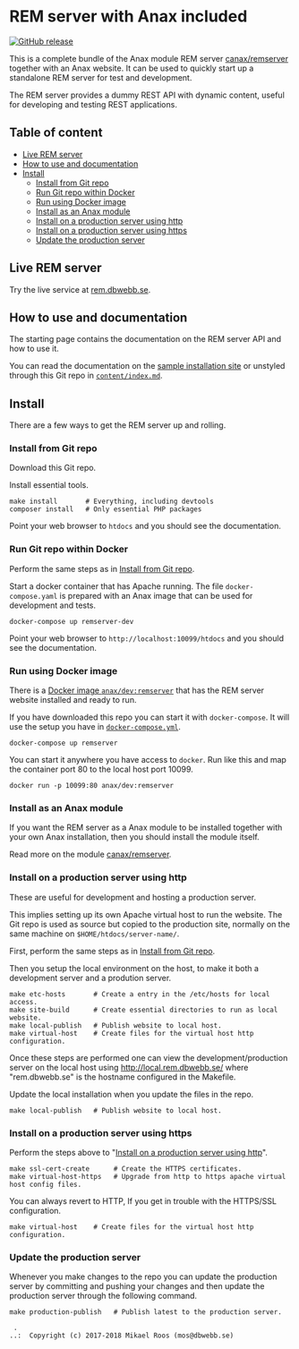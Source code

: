 REM server with Anax included
==================================

[![GitHub release](https://img.shields.io/github/release/canax/remserver-website.svg)](https://github.com/canax/remserver-website/releases)

This is a complete bundle of the Anax module REM server [canax/remserver](https://github.com/canax/remserver) together with an Anax website. It can be used to quickly start up a standalone REM server for test and development.

The REM server provides a dummy REST API with dynamic content, useful for developing and testing REST applications.



Table of content
----------------------------------

* [Live REM server](#live-rem-server)
* [How to use and documentation](#how-to-use-and-documentation)
* [Install](#install)
    * [Install from Git repo](#install-from-git-repo)
    * [Run Git repo within Docker](#run-git-repo-within-docker)
    * [Run using Docker image](#run-using-docker-image)
    * [Install as an Anax module](#install-as-an-anax-module)
    * [Install on a production server using http](#install-on-a-production-server-using-http)
    * [Install on a production server using https](#install-on-a-production-server-using-https)
    * [Update the production server](#update-the-production-server)



Live REM server
----------------------------------

Try the live service at [rem.dbwebb.se](https://rem.dbwebb.se).



How to use and documentation
----------------------------------

The starting page contains the documentation on the REM server API and how to use it.

You can read the documentation on the [sample installation site](https://rem.dbwebb.se) or unstyled through this Git repo in [`content/index.md`](content/index.md).



Install
----------------------------------

There are a few ways to get the REM server up and rolling.



### Install from Git repo

Download this Git repo.

Install essential tools.

```
make install       # Everything, including devtools
composer install   # Only essential PHP packages
```

Point your web browser to `htdocs` and you should see the documentation.



### Run Git repo within Docker

Perform the same steps as in [Install from Git repo](#install-from-git-repo).

Start a docker container that has Apache running. The file `docker-compose.yaml` is prepared with an Anax image that can be used for development and tests.

```
docker-compose up remserver-dev
```

Point your web browser to `http://localhost:10099/htdocs` and you should see the documentation.



### Run using Docker image

There is a [Docker image `anax/dev:remserver`](https://store.docker.com/community/images/anax/dev) that has the REM server website installed and ready to run.

If you have downloaded this repo you can start it with `docker-compose`. It will use the setup you have in [`docker-compose.yml`](docker-compose.yml).

```
docker-compose up remserver
```

You can start it anywhere you have access to `docker`. Run like this and map the container port 80 to the local host port 10099.

```
docker run -p 10099:80 anax/dev:remserver
```



### Install as an Anax module

If you want the REM server as a Anax module to be installed together with your own Anax installation, then you should install the module itself.

Read more on the module [canax/remserver](https://github.com/canax/remserver).



### Install on a production server using http

These are useful for development and hosting a production server.

This implies setting up its own Apache virtual host to run the website. The Git repo is used as source but copied to the production site, normally on the same machine on `$HOME/htdocs/server-name/`.

First, perform the same steps as in [Install from Git repo](#install-from-git-repo).

Then you setup the local environment on the host, to make it both a development server and a prodution server.

```text
make etc-hosts       # Create a entry in the /etc/hosts for local access.
make site-build      # Create essential directories to run as local website.
make local-publish   # Publish website to local host.
make virtual-host    # Create files for the virtual host http configuration.
```

Once these steps are performed one can view the development/production server on the local host using http://local.rem.dbwebb.se/ where "rem.dbwebb.se" is the hostname configured in the Makefile.

Update the local installation when you update the files in the repo.

```text
make local-publish   # Publish website to local host.
```



### Install on a production server using https

Perform the steps above to "[Install on a production server using http](#install-on-a-production-server-using-http)".

```text
make ssl-cert-create      # Create the HTTPS certificates.
make virtual-host-https   # Upgrade from http to https apache virtual host config files.
```

You can always revert to HTTP, If you get in trouble with the HTTPS/SSL configuration.

```text
make virtual-host    # Create files for the virtual host http configuration.
```



### Update the production server

Whenever you make changes to the repo you can update the production server by committing and pushing your changes and then update the production server through the following command.

```text
make production-publish   # Publish latest to the production server.
```


```
 .  
..:  Copyright (c) 2017-2018 Mikael Roos (mos@dbwebb.se)
```
